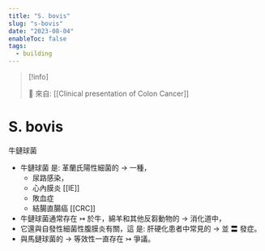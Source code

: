 ```yaml
---
title: "S. bovis"
slug: "s-bovis"
date: "2023-08-04"
enableToc: false
tags:
  - building
---
```


> [!info]
>
> 🌱 來自: [[Clinical presentation of Colon Cancer]]

# S. bovis

牛鏈球菌

- 牛鏈球菌 是: 革蘭氏陽性細菌的 → 一種，
  - 尿路感染，
  - 心內膜炎 [[IE]]
  - 敗血症
  - 結腸直腸癌 [[CRC]]
- 牛鏈球菌通常存在 ↣ 於牛，綿羊和其他反芻動物的 → 消化道中，
- 它還與自發性細菌性腹膜炎有關，這 是: 肝硬化患者中常見的 → 並 〓 發症。
- 與馬鏈球菌的 → 等效性一直存在 ↣ 爭議。
